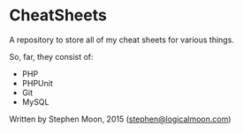 # CheatSheets
A repository to store all of my cheat sheets for various things.

So, far, they consist of:

* PHP
* PHPUnit
* Git
* MySQL

Written by Stephen Moon, 2015 (stephen@logicalmoon.com)

